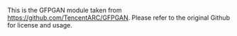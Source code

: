 This is the GFPGAN module taken from https://github.com/TencentARC/GFPGAN. Please refer to the original Github for license and usage.